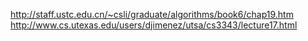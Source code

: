 
http://staff.ustc.edu.cn/~csli/graduate/algorithms/book6/chap19.htm
http://www.cs.utexas.edu/users/djimenez/utsa/cs3343/lecture17.html
